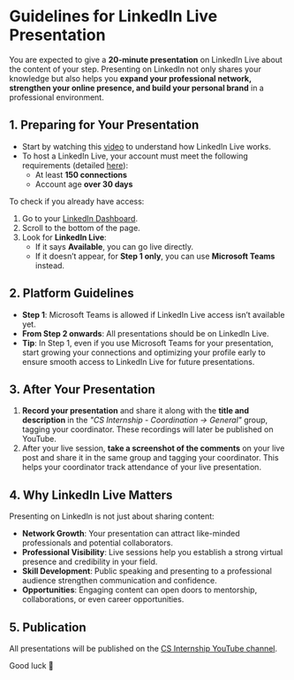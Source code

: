# Guidelines for LinkedIn Live Presentation

You are expected to give a **20-minute presentation** on LinkedIn Live about the content of your step. Presenting on LinkedIn not only shares your knowledge but also helps you **expand your professional network, strengthen your online presence, and build your personal brand** in a professional environment.

## 1. Preparing for Your Presentation
- Start by watching this [video](https://www.youtube.com/watch?v=MM47EKwACy4&feature=youtu.be) to understand how LinkedIn Live works.  
- To host a LinkedIn Live, your account must meet the following requirements (detailed [here](https://www.linkedin.com/help/linkedin/answer/a568503)):  
  - At least **150 connections**  
  - Account age **over 30 days**  

To check if you already have access:  
1. Go to your [LinkedIn Dashboard](https://www.linkedin.com/dashboard/).  
2. Scroll to the bottom of the page.  
3. Look for **LinkedIn Live**:  
   - If it says **Available**, you can go live directly.  
   - If it doesn’t appear, for **Step 1 only**, you can use **Microsoft Teams** instead.  

## 2. Platform Guidelines
- **Step 1**: Microsoft Teams is allowed if LinkedIn Live access isn’t available yet.  
- **From Step 2 onwards**: All presentations should be on LinkedIn Live.  
- **Tip**: In Step 1, even if you use Microsoft Teams for your presentation, start growing your connections and optimizing your profile early to ensure smooth access to LinkedIn Live for future presentations.

## 3. After Your Presentation
1. **Record your presentation** and share it along with the **title and description** in the *"CS Internship - Coordination -> General"* group, tagging your coordinator. These recordings will later be published on YouTube.  
2. After your live session, **take a screenshot of the comments** on your live post and share it in the same group and tagging your coordinator. This helps your coordinator track attendance of your live presentation.  

## 4. Why LinkedIn Live Matters
Presenting on LinkedIn is not just about sharing content:  
- **Network Growth**: Your presentation can attract like-minded professionals and potential collaborators.  
- **Professional Visibility**: Live sessions help you establish a strong virtual presence and credibility in your field.  
- **Skill Development**: Public speaking and presenting to a professional audience strengthen communication and confidence.  
- **Opportunities**: Engaging content can open doors to mentorship, collaborations, or even career opportunities.  

## 5. Publication
All presentations will be published on the [CS Internship YouTube channel](https://www.youtube.com/@csinternship8859).  

Good luck 🚀
